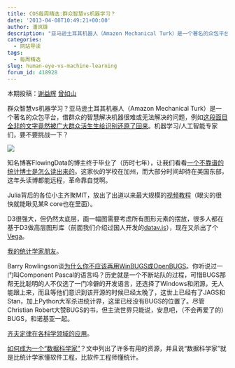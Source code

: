 ```yaml
---
title: COS每周精选:群众智慧vs机器学习？
date: '2013-04-08T10:49:21+00:00'
author: 潘岚锋
description: "亚马逊土耳其机器人（Amazon Mechanical Turk）是一个著名的众包平台，借群众的智慧解决机器很难或无法解决的问题，各位机器学习/人工智能专家们，要不要挑战一下？"
categories:
  - 网站导读
tags:
  - 每周精选
slug: human-eye-vs-machine-learning
forum_id: 418928
---
```


本期投稿：[谢益辉](http://yihui.name/) [曾如山](http://t.qq.com/chris-h-n-cheung)

群众智慧vs机器学习？亚马逊土耳其机器人（Amazon Mechanical Turk）是一个著名的众包平台，借群众的智慧解决机器很难或无法解决的问题，例如[这段面目全非的文字竟然被广大群众活生生给识别还原了回来](http://www.decisionsciencenews.com/2013/04/02/who-would-have-thought-turkers-could-do-this/)。机器学习/人工智能专家们，要不要挑战一下？

![](http://i.imgur.com/I6t4RE7.png)

知名博客FlowingData的博主终于毕业了（历时七年），让我们看看[一个不靠谱的统计博士是怎么读出来的](http://flowingdata.com/2013/04/01/a-survival-guide-to-starting-and-finishing-a-phd/)。这家伙的学校在加州，而大部分时间却待在美国东部，这年头读博都能远程，革命靠自觉啊。

Julia背后的各位小主齐聚MIT，放出了出道以来最大规模的[视频教程](http://julialang.org/blog/2013/03/julia-tutorial-MIT/)（眼尖的很快就能瞅见某R core也在里面）。

D3很强大，但仍然太底层，画一幅图需要考虑所有图形元素的摆放，很多人都在基于D3做高层图形库（前面我们介绍过国人开发的[datav.js](http://datavlab.org/2012/08/23/3385)），现在又杀出了个[Vega](https://github.com/trifacta/vega)。

[我的统计学家朋友](http://youtu.be/yU2qQywUnnU)。

Barry Rowlingson谈[为什么你不应该再用WinBUGS或OpenBUGS](http://geospaced.blogspot.co.uk/2013/04/why-you-should-not-use-winbugs-or.html)。你听说过一门叫Component Pascal的语言吗？历史就是一个不断站队的过程，可惜BUGS那帮无比聪明的人不仅选了一门冷僻的开发语言，还选择了Windows和闭源，无人能跟上来，而且等他们意识到该开源的时候已经太晚了，这世上已经有了JAGS和Stan，加上Python大军杀进统计界，这里已经没有BUGS的位置了。尽管Christian Robert大赞BUGS的书，但主流世界只能说，安息吧，（不会再爱了的）BUGS，和诺基亚一起。

[齐夫定律在各科学领域的应用](http://www.quora.com/Statistics-mathematical-science/What-are-some-applications-of-Zipfs-law)。

[如何成为一个“数据科学家”](http://blog.zipfianacademy.com/post/46864003608/a-practical-intro-to-data-science)？文中列出了许多有用的资源，并且说“数据科学家”就是比统计学家懂软件工程，比软件工程师懂统计。
